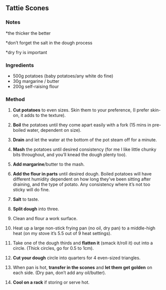 ## Tattie Scones
### Notes
\*the thicker the better

\*don’t forget the salt in the dough process

\*dry fry is important

### Ingredients

*   500g potatoes (baby potatoes/any white do fine)
*   30g margarine / butter
*   200g self-raising flour
    
    
### Method

1.  **Cut potatoes** to even sizes. Skin them to your preference, (I prefer skin-on, it adds to the texture).
    
2.  **Boil** the potatoes until they come apart easily with a fork (15 mins in pre-boiled water, dependent on size).
    
3.  **Drain** and let the water at the bottom of the pot steam off for a minute.
    
4.  **Mash** the potatoes until desired consistency (for me I like little chunky bits throughout, and you’ll knead the dough plenty too).
    
5.  **Add margarine**/butter to the mash.
    
6.  **Add the flour in parts** until desired dough. Boiled potatoes will have different humidity dependent on how long they’ve been sitting after draining, and the type of potato. Any consistency where it’s not too sticky will do fine.
    
7.  **Salt** to taste.
    
8.  **Split dough** into three.
    
9.  Clean and flour a work surface.
    
10.  Heat up a large non-stick frying pan (no oil, dry pan) to a middle-high heat (on my stove it’s 5.5 out of 9 heat settings).
    
11.  Take one of the dough thirds and **flatten it** (smack it/roll it) out into a circle. (Thick circles, go for 0.5 to 1cm).
    
12.  **Cut your dough** circle into quarters for 4 even-sized triangles.
    
13.  When pan is hot, **transfer in the scones** and **let them get golden** on each side. (Dry pan, don’t add any oil/butter).
    
14.  **Cool on a rack** if storing or serve hot.